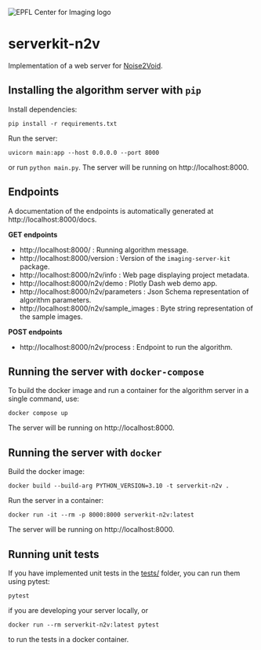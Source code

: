 ![EPFL Center for Imaging logo](https://imaging.epfl.ch/resources/logo-for-gitlab.svg)
# serverkit-n2v

Implementation of a web server for [Noise2Void](https://github.com/CAREamics/careamics).

## Installing the algorithm server with `pip`

Install dependencies:

```
pip install -r requirements.txt
```

Run the server:

```
uvicorn main:app --host 0.0.0.0 --port 8000
```

or run `python main.py`. The server will be running on http://localhost:8000.

## Endpoints

A documentation of the endpoints is automatically generated at http://localhost:8000/docs.

**GET endpoints**

- http://localhost:8000/ : Running algorithm message.
- http://localhost:8000/version : Version of the `imaging-server-kit` package.
- http://localhost:8000/n2v/info : Web page displaying project metadata.
- http://localhost:8000/n2v/demo : Plotly Dash web demo app.
- http://localhost:8000/n2v/parameters : Json Schema representation of algorithm parameters.
- http://localhost:8000/n2v/sample_images : Byte string representation of the sample images.

**POST endpoints**

- http://localhost:8000/n2v/process : Endpoint to run the algorithm.

## Running the server with `docker-compose`

To build the docker image and run a container for the algorithm server in a single command, use:

```
docker compose up
```

The server will be running on http://localhost:8000.

## Running the server with `docker`

Build the docker image:

```
docker build --build-arg PYTHON_VERSION=3.10 -t serverkit-n2v .
```

Run the server in a container:

```
docker run -it --rm -p 8000:8000 serverkit-n2v:latest
```

The server will be running on http://localhost:8000.

## Running unit tests

If you have implemented unit tests in the [tests/](./tests/) folder, you can run them using pytest:

```
pytest
```

if you are developing your server locally, or

```
docker run --rm serverkit-n2v:latest pytest
```

to run the tests in a docker container.

<!-- ## Sample images provenance -->

<!-- Fill if necessary. -->
